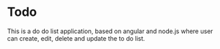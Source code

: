 # Todo
This is a do do list application, based on angular and node.js where user can create, edit, delete and update the to do list. 
